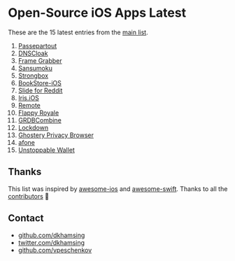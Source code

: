 # Open-Source iOS Apps Latest

These are the 15 latest entries from the [main list](https://github.com/dkhamsing/open-source-ios-apps).


1. [Passepartout](https://github.com/passepartoutvpn/passepartout-ios)
2. [DNSCloak](https://github.com/s-s/dnscloak)
3. [Frame Grabber](https://github.com/arthurhammer/FrameGrabber)
4. [Sansumoku](https://github.com/mkhrapov/sansumoku)
5. [Strongbox](https://github.com/strongbox-password-safe/Strongbox)
6. [BookStore-iOS](https://github.com/nsoojin/BookStore-iOS)
7. [Slide for Reddit](https://github.com/ccrama/Slide-iOS)
8. [Iris.iOS](https://github.com/Neko3000/Iris.iOS)
9. [Remote](https://github.com/michaelvillar/remote)
10. [Flappy Royale](https://github.com/flappy-royale/flappy-royale)
11. [GRDBCombine](https://github.com/groue/GRDBCombine)
12. [Lockdown](https://github.com/confirmedcode/lockdown-ios)
13. [Ghostery Privacy Browser](https://github.com/ghostery/browser-ios)
14. [afone](https://github.com/automat-berlin/afone/)
15. [Unstoppable Wallet](https://github.com/horizontalsystems/unstoppable-wallet-ios)

## Thanks

This list was inspired by [awesome-ios](https://github.com/vsouza/awesome-ios) and [awesome-swift](https://github.com/matteocrippa/awesome-swift). Thanks to all the [contributors](https://github.com/dkhamsing/open-source-ios-apps/graphs/contributors) 🎉 

## Contact

- [github.com/dkhamsing](https://github.com/dkhamsing)
- [twitter.com/dkhamsing](https://twitter.com/dkhamsing)
- [github.com/vpeschenkov](https://github.com/vpeschenkov)
